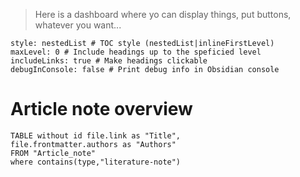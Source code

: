 > Here is a dashboard where yo can display things, put buttons, whatever you want...

```table-of-contents
style: nestedList # TOC style (nestedList|inlineFirstLevel)
maxLevel: 0 # Include headings up to the speficied level
includeLinks: true # Make headings clickable
debugInConsole: false # Print debug info in Obsidian console
```
# Article note overview
```dataview
TABLE without id file.link as "Title",
file.frontmatter.authors as "Authors"
FROM "Article_note"
where contains(type,"literature-note")
```